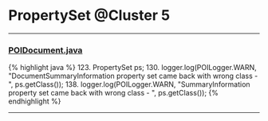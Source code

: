 # PropertySet @Cluster 5

***

### [POIDocument.java](https://searchcode.com/codesearch/view/97383067/)
{% highlight java %}
123. PropertySet ps;
130.   logger.log(POILogger.WARN, "DocumentSummaryInformation property set came back with wrong class - ", ps.getClass());
138.   logger.log(POILogger.WARN, "SummaryInformation property set came back with wrong class - ", ps.getClass());
{% endhighlight %}

***

